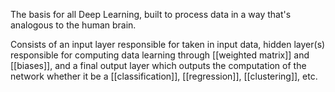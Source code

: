 The basis for all Deep Learning, built to process data in a way that's analogous to the human brain.

Consists of an input layer responsible for taken in input data, hidden layer(s) responsible for computing data learning through [[weighted matrix]] and [[biases]], and a final output layer which outputs the computation of the network whether it be a [[classification]], [[regression]], [[clustering]], etc. 

